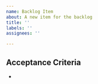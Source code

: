 ```yaml
---
name: Backlog Item
about: A new item for the backlog
title: ''
labels: ''
assignees: ''

---
```


## Acceptance Criteria
*
